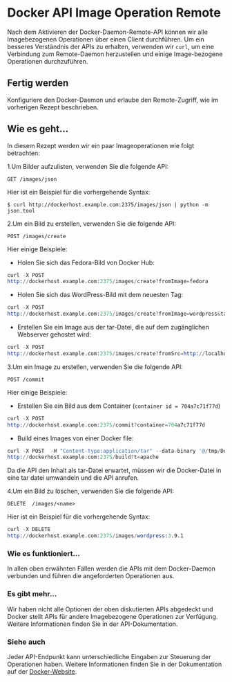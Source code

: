 # Docker API Image Operation Remote

Nach dem Aktivieren der Docker-Daemon-Remote-API können wir alle Imagebezogenen Operationen über einen Client durchführen. Um ein besseres Verständnis der APIs zu erhalten, verwenden wir `curl`, um eine Verbindung zum Remote-Daemon herzustellen und einige Image-bezogene Operationen durchzuführen.

## Fertig werden

Konfiguriere den Docker-Daemon und erlaube den Remote-Zugriff, wie im vorherigen Rezept beschrieben.

## Wie es geht…

In diesem Rezept werden wir ein paar Imageoperationen wie folgt betrachten:

1.Um Bilder aufzulisten, verwenden Sie die folgende API:

`GET /images/json`

Hier ist ein Beispiel für die vorhergehende Syntax:

`$ curl http://dockerhost.example.com:2375/images/json | python -m json.tool`

2.Um ein Bild zu erstellen, verwenden Sie die folgende API:

`POST /images/create`

Hier einige Beispiele:

* Holen Sie sich das Fedora-Bild von Docker Hub:

```s
curl -X POST
http://dockerhost.example.com:2375/images/create?fromImage=fedora
```

* Holen Sie sich das WordPress-Bild mit dem neuesten Tag:

```s
curl -X POST
http://dockerhost.example.com:2375/images/create?fromImage=wordpress&tag=latest
```

* Erstellen Sie ein Image aus der tar-Datei, die auf dem zugänglichen Webserver gehostet wird:

```s
curl -X POST
http://dockerhost.example.com:2375/images/create?fromSrc=http://localhost/image.tar
```

3.Um ein Image zu erstellen, verwenden Sie die folgende API:

`POST /commit`

Hier einige Beispiele:

* Erstellen Sie ein Bild aus dem Container (`container id = 704a7c71f77d`)

```s
curl -X POST
http://dockerhost.example.com:2375/commit?container=704a7c71f77d
```

* Build eines Images von einer Docker file:

```s
curl -X POST  -H "Content-type:application/tar" --data-binary '@/tmp/Dockerfile.tar.gz'  
http://dockerhost.example.com:2375/build?t=apache
```

Da die API den Inhalt als tar-Datei erwartet, müssen wir die Docker-Datei in eine tar datei umwandeln  und die API anrufen.

4.Um ein Bild zu löschen, verwenden Sie die folgende API:

`DELETE  /images/<name>`

Hier ist ein Beispiel für die vorhergehende Syntax:

```s
curl -X DELETE
http://dockerhost.example.com:2375/images/wordpress:3.9.1
```

### Wie es funktioniert…

In allen oben erwähnten Fällen werden die APIs mit dem Docker-Daemon verbunden und führen die angeforderten Operationen aus.

### Es gibt mehr…

Wir haben nicht alle Optionen der oben diskutierten APIs abgedeckt und Docker stellt APIs für andere Imagebezogene Operationen zur Verfügung. Weitere Informationen finden Sie in der API-Dokumentation.

### Siehe auch

Jeder API-Endpunkt kann unterschiedliche Eingaben zur Steuerung der Operationen haben. Weitere Informationen finden Sie in der Dokumentation auf der [Docker-Website](https://docs.docker.com/reference/api/docker_remote_api_v1.18/#22-images).
